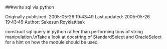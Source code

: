 ###write sql via python

Originally published: 2005-05-26 19:43:49
Last updated: 2005-05-26 19:43:49
Author: Sakesun Roykiattisak

construct sql query in python rather than performing tons of string manipulation.\nTake a look at docstring of StandardSelect and OracleSelect for a hint on how the module should be used.